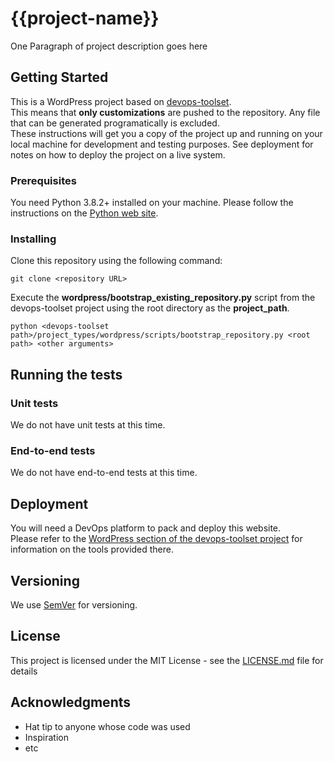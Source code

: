 # {{project-name}}

One Paragraph of project description goes here

## Getting Started

This is a WordPress project based on [devops-toolset](https://github.com/aheadlabs/devops-toolset/).  
This means that **only customizations** are pushed to the repository. Any file that can be generated programatically is
excluded.  
These instructions will get you a copy of the project up and running on your local machine for development and testing purposes. See deployment for notes on how to deploy the project on a live system.

### Prerequisites

You need Python 3.8.2+ installed on your machine. Please follow the instructions on the [Python web site](https://www.python.org/downloads/).

### Installing

Clone this repository using the following command:

```
git clone <repository URL>
```

Execute the **wordpress/bootstrap_existing_repository.py** script from the devops-toolset project using the root directory as the **project_path**. 

```
python <devops-toolset path>/project_types/wordpress/scripts/bootstrap_repository.py <root path> <other arguments>
```


## Running the tests

### Unit tests

We do not have unit tests at this time.

### End-to-end tests

We do not have end-to-end tests at this time.

## Deployment

You will need a DevOps platform to pack and deploy this website.  
Please refer to the [WordPress section of the devops-toolset project](https://github.com/aheadlabs/devops-toolset/#wordpress-tools) for information on the tools provided there.

## Versioning

We use [SemVer](http://semver.org/) for versioning. 

## License

This project is licensed under the MIT License - see the [LICENSE.md](LICENSE.md) file for details

## Acknowledgments

* Hat tip to anyone whose code was used
* Inspiration
* etc

